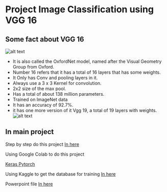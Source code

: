 # Project Image Classification using VGG 16
## Some fact about VGG 16

![alt text](https://github.com/18520381/434_Project_10/blob/7786f5a7ddf8a849a866ee62dff1dbfa0d3782a5/VGG16%20Project/vgg16.png)

- It is also called the OxfordNet model, named after the Visual Geometry Group from Oxford.
- Number 16 refers that it has a total of 16 layers that has some weights.
- It Only has Conv and pooling layers in it.
- Always use a 3 x 3 Kernel for convolution.
- 2x2 size of the max pool.
- Has a total of about 138 million parameters.
- Trained on ImageNet data
- It has an accuracy of 92.7%.
- it has one more version of it Vgg 19, a total of 19 layers with weights.
![alt text](https://github.com/18520381/434_Project_10/blob/main/VGG16%20Project/PNG/Convulution2D.png)

## In main project
Step by step do this project [In here](https://medium.com/pythoneers/vgg-16-architecture-implementation-and-practical-use-e0fef1d14557)

Using Google Colab to do this project 

[Keras ](https://github.com/18520381/434_Project_10/blob/bc356033cd6840c546a606906aec6a4c4f2487bd/VGG16%20Project/Image_Classification.ipynb)
[ Pytorch](https://github.com/18520381/434_Project_10/blob/633e25362f979f071f447ad4bba01540b573714c/VGG16%20Project/test.ipynb)

Using Kaggle to get the database for training [In here](https://www.kaggle.com/)

Powerpoint file [In here](https://github.com/18520381/434_Project_10/blob/da33608627d25dd1abedcf5d6fd0412f27445508/VGG16%20Project/CE434.pptx)
